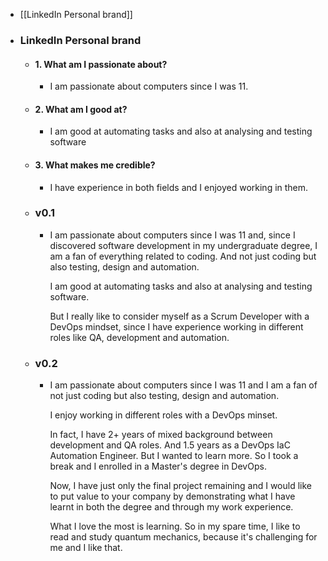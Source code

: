 - [[LinkedIn Personal brand]]
- ### LinkedIn Personal brand
	- #### 1. What am I passionate about?
		- I am passionate about computers since I was 11.
	- #### 2. What am I good at?
		- I am good at automating tasks and also at analysing and testing software
	- #### 3. What makes me credible?
		- I have experience in both fields and I enjoyed working in them.
	- ### v0.1
		- I am passionate about computers since I was 11 and, since I discovered software development in my undergraduate degree, I am a fan of everything related to coding. And not just coding but also testing, design and automation.
		  
		  I am good at automating tasks and also at analysing and testing software. 
		  
		  But I really like to consider myself as a Scrum Developer with a DevOps mindset, since I have experience working in different roles like QA, development and automation.
	- ### v0.2
		- I am passionate about computers since I was 11 and I am a fan of not just coding but also testing, design and automation.
		  
		  I enjoy working in different roles with a DevOps minset.
		  
		  In fact, I have 2+ years of mixed background between development and QA roles. And 1.5 years as a DevOps IaC Automation Engineer. But I wanted to learn more. So I took a break and I enrolled in a Master's degree in DevOps.
		  
		  Now, I have just only the final project remaining and I would like to put value to your company by demonstrating what I have learnt in both the degree and through my work experience.
		  
		  What I love the most is learning. So in my spare time, I like to read and study quantum mechanics, because it's challenging for me and I like that.
